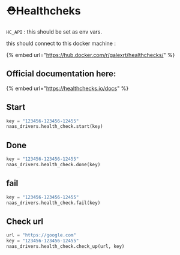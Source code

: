 # ⛑Healthcheks

`HC_API` : this should be set as env vars.

this should connect to this docker machine :

{% embed url="https://hub.docker.com/r/galexrt/healthchecks/" %}

## Official documentation here:

{% embed url="https://healthchecks.io/docs" %}

## Start

```python
key = "123456-123456-12455"
naas_drivers.health_check.start(key)
```

## Done

```python
key = "123456-123456-12455"
naas_drivers.health_check.done(key)
```

## fail

```python
key = "123456-123456-12455"
naas_drivers.health_check.fail(key)
```

## Check url

```python
url = "https://google.com"
key = "123456-123456-12455"
naas_drivers.health_check.check_up(url, key)
```

